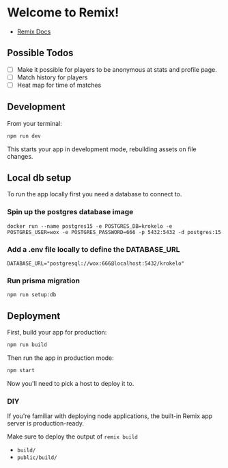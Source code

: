 # Welcome to Remix!

- [Remix Docs](https://remix.run/docs)

## Possible Todos

- [ ] Make it possible for players to be anonymous at stats and profile page.
- [ ] Match history for players
- [ ] Heat map for time of matches

## Development

From your terminal:

```sh
npm run dev
```

This starts your app in development mode, rebuilding assets on file changes.

## Local db setup

To run the app locally first you need a database to connect to.

### Spin up the postgres database image

`docker run --name postgres15 -e POSTGRES_DB=krokelo -e POSTGRES_USER=wox -e POSTGRES_PASSWORD=666 -p 5432:5432 -d postgres:15`

### Add a .env file locally to define the DATABASE_URL

`DATABASE_URL="postgresql://wox:666@localhost:5432/krokelo"`

### Run prisma migration

`npm run setup:db`

## Deployment

First, build your app for production:

```sh
npm run build
```

Then run the app in production mode:

```sh
npm start
```

Now you'll need to pick a host to deploy it to.

### DIY

If you're familiar with deploying node applications, the built-in Remix app server is production-ready.

Make sure to deploy the output of `remix build`

- `build/`
- `public/build/`
